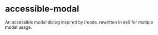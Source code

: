 # accessible-modal
An accessible modal dialog inspired by ireade. rewritten in es6 for mutiple modal usage.
